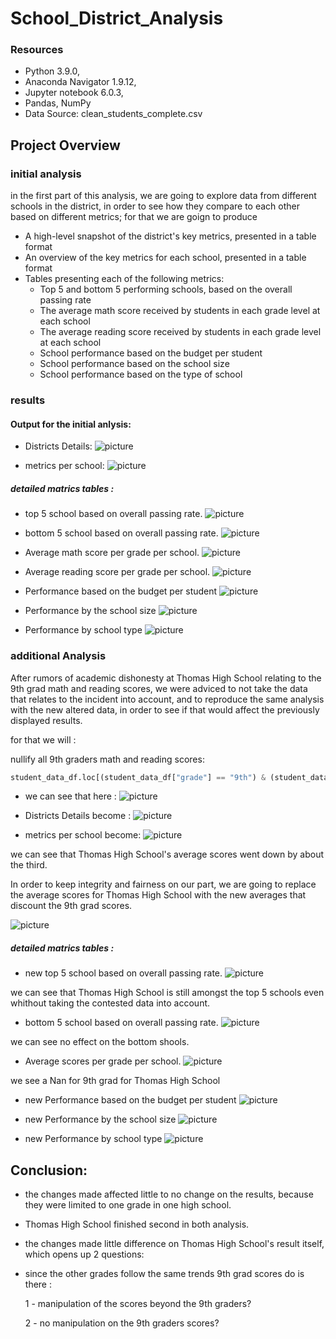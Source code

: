 # School_District_Analysis

### Resources
* Python 3.9.0, 
* Anaconda Navigator 1.9.12,
* Jupyter notebook 6.0.3,
* Pandas, NumPy
* Data Source: clean_students_complete.csv

## Project Overview

### initial analysis

in the first part of this analysis, we are going to explore data from different schools in the district, in order to see how they compare to each other based on different metrics; for that we are goign to produce

- A high-level snapshot of the district's key metrics, presented in a table format
- An overview of the key metrics for each school, presented in a table format
- Tables presenting each of the following metrics: 
  * Top 5 and bottom 5 performing schools, based on the overall passing rate
  * The average math score received by students in each grade level at each school
  * The average reading score received by students in each grade level at each school
  * School performance based on the budget per student
  * School performance based on the school size 
  * School performance based on the type of school
 
 ### results 
#### Output for the initial anlysis:

- Districts Details:
![picture](images/1.png)

- metrics per school: 
![picture](images/2.png)

##### detailed matrics tables :

* top 5 school based on overall passing rate.
![picture](images/3.png) 

* bottom 5 school based on overall passing rate.
![picture](images/4.png)

* Average math score per grade per school.
![picture](images/5.png)

* Average reading score per grade per school.
![picture](images/6.png)

* Performance based on the budget per student
![picture](images/7.png)

* Performance by the school size 
![picture](images/8.png)

* Performance by school type
![picture](images/9.png)

### additional Analysis

After rumors of academic dishonesty at Thomas High School relating to the 9th grad math and reading scores, we were adviced to not take the data that relates to the incident into account, and to reproduce the same analysis with the new altered data, in order to see if that would affect the previously displayed results.

for that we will :

nullify all 9th graders math and reading scores:


```python
student_data_df.loc[(student_data_df["grade"] == "9th") & (student_data_df["school_name"] == "Thomas High School"), ["math_score","reading_score"]] = np.nan
 ```


- we can see that here :
![picture](images/20.png)

- Districts Details become : 
![picture](images/10.png)

- metrics per school become: 
![picture](images/11.png)

we can see that Thomas High School's average scores went down by about the third.

In order to keep integrity and fairness on our part, we are going to replace the average scores for Thomas High School with the new averages that discount the 9th grad scores.

![picture](images/12.png)

##### detailed matrics tables :

* new top 5 school based on overall passing rate.
![picture](images/13.png) 

we can see that Thomas High School is still amongst the top 5 schools even whithout taking the contested data into account. 

* bottom 5 school based on overall passing rate.
![picture](images/14.png)

we can see no effect on the bottom shools.

* Average scores per grade per school.
![picture](images/15.png)

we see a Nan for 9th grad for Thomas High School

* new Performance based on the budget per student
![picture](images/16.png)

* new Performance by the school size 
![picture](images/17.png)

* new Performance by school type
![picture](images/18.png)


## Conclusion:

* the changes made affected little to no change on the results, because they were limited to one grade in one high school.

* Thomas High School finished second in both analysis.

* the changes made little difference on Thomas High School's result itself, which opens up 2 questions:

 - since the other grades follow the same trends 9th grad scores do is there :
 
   1 - manipulation of the scores beyond the 9th graders?
   
   2 - no manipulation on the 9th graders scores?

 
